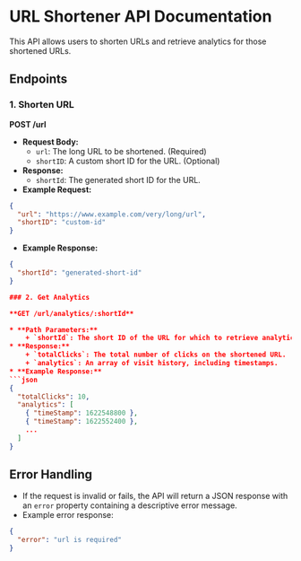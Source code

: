 # URL Shortener API Documentation

This API allows users to shorten URLs and retrieve analytics for those shortened URLs.

## Endpoints

### 1. Shorten URL

**POST /url**

* **Request Body:**
	+ `url`: The long URL to be shortened. (Required)
	+ `shortID`: A custom short ID for the URL. (Optional)
* **Response:**
	+ `shortId`: The generated short ID for the URL.
* **Example Request:**
```json
{
  "url": "https://www.example.com/very/long/url",
  "shortID": "custom-id"
}
```
* **Example Response:**
```json
{
  "shortId": "generated-short-id"
}

### 2. Get Analytics

**GET /url/analytics/:shortId**

* **Path Parameters:**
	+ `shortId`: The short ID of the URL for which to retrieve analytics.
* **Response:**
	+ `totalClicks`: The total number of clicks on the shortened URL.
	+ `analytics`: An array of visit history, including timestamps.
* **Example Response:**
```json
{
  "totalClicks": 10,
  "analytics": [
    { "timeStamp": 1622548800 },
    { "timeStamp": 1622552400 },
    ...
  ]
}
```

## Error Handling

* If the request is invalid or fails, the API will return a JSON response with an `error` property containing a descriptive error message.
* Example error response:
```json
{
  "error": "url is required"
}
